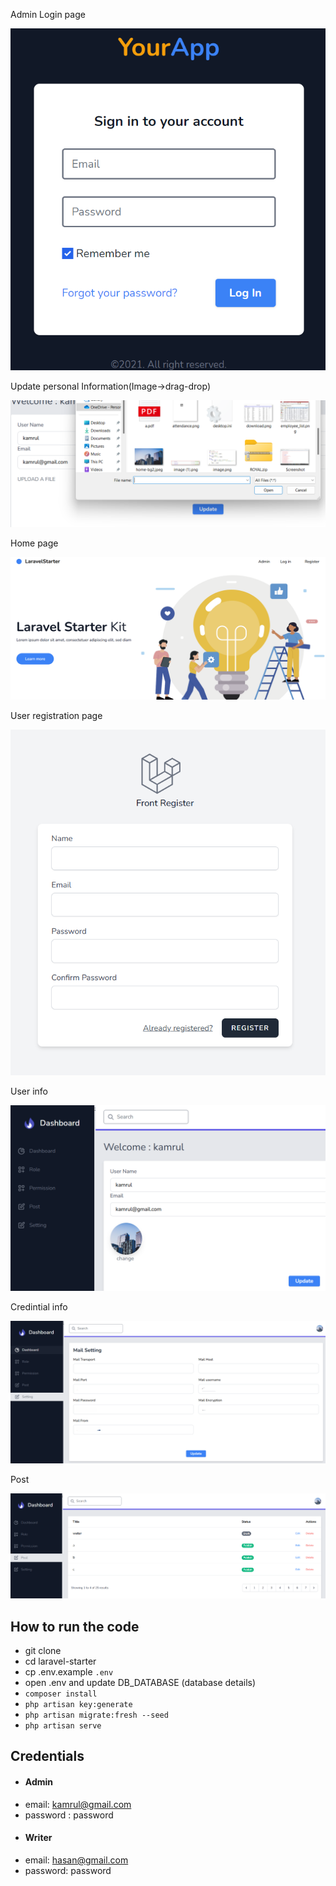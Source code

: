 Admin Login page


![image alt](https://github.com/khshoaib/Admin-User_Multi-Role-Authentication/blob/8e1bf588825c8f456a8a3a193b0462ce145c40ba/admin-login.png)



Update personal Information(Image->drag-drop)


![image alt](https://github.com/khshoaib/Admin-User_Multi-Role-Authentication/blob/8e1bf588825c8f456a8a3a193b0462ce145c40ba/upload.png)



Home page


![image alt](https://github.com/khshoaib/Admin-User_Multi-Role-Authentication/blob/d0befbe38b256bc9d0aaf5c801c1940fa39e7b00/home.png)





User registration page


![image alt](https://github.com/khshoaib/Admin-User_Multi-Role-Authentication/blob/d0befbe38b256bc9d0aaf5c801c1940fa39e7b00/reg.png)



User info


![image alt](https://github.com/khshoaib/Admin-User_Multi-Role-Authentication/blob/d0befbe38b256bc9d0aaf5c801c1940fa39e7b00/wlcm.png)



Credintial info


![image alt](https://github.com/khshoaib/Admin-User_Multi-Role-Authentication/blob/85df7cbb600826a073e24c6b93cfe4cf6877f740/settng.png)



Post


![image alt](https://github.com/khshoaib/Admin-User_Multi-Role-Authentication/blob/a068743eee9f5cec3b19345b2c8905f942da1c96/post.png)

## How to run the code
- git clone 
- cd laravel-starter
- cp .env.example `.env`
- open .env and update DB_DATABASE (database details)
- `composer install`
- `php artisan key:generate`
- `php artisan migrate:fresh --seed`
- `php artisan serve`


## Credentials
- #### Admin
- email: kamrul@gmail.com
- password : password
- #### Writer
- email: hasan@gmail.com
- password: password
